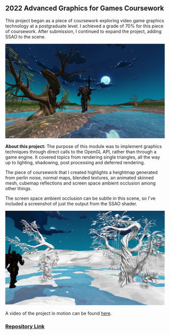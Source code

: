 ## 2022 Advanced Graphics for Games Coursework

This project began as a piece of coursework exploring video game graphics technology at a postgraduate level. I achieved a grade of 70% for this piece of coursework. After submission, I continued to expand the project, adding SSAO to the scene. 

![Graphics Coursework](/images/CSC8502.png)

**About this project:** The purpose of this module was to implement graphics techniques through direct calls to the OpenGL API, rather than through a game engine. It covered topics from rendering single triangles, all the way up to lighting, shadowing, post processing and deferred rendering.

The piece of coursework that I created highlights a heightmap generated from perlin noise, normal maps, blended textures, an animated skinned mesh, cubemap reflections and screen space ambient occlusion among other things.

The screen space ambient occlusion can be subtle in this scene, so I've included a screenshot of just the output from the SSAO shader.

![Screen Space Ambient Occlusion](/images/ssaoShader.png)

A video of the project in motion can be found [here](https://youtu.be/OHDRQ2D_iJ4).

### [Repository Link](https://github.com/Paraic821/CSC8502)
